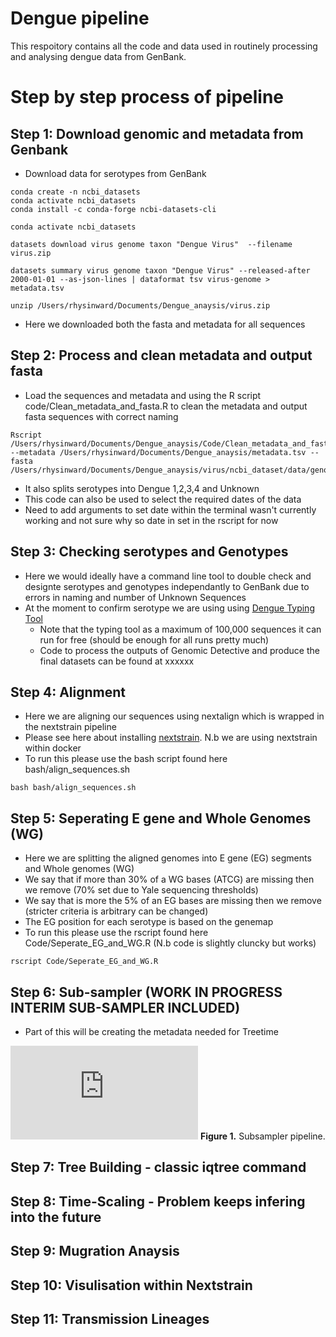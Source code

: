 # Dengue pipeline 

This respoitory contains all the code and data used in routinely processing and analysing dengue data from GenBank.

# Step by step process of pipeline 

## Step 1: Download genomic and metadata from Genbank

- Download data for serotypes from GenBank

```
conda create -n ncbi_datasets
conda activate ncbi_datasets
conda install -c conda-forge ncbi-datasets-cli

conda activate ncbi_datasets

datasets download virus genome taxon "Dengue Virus"  --filename virus.zip

datasets summary virus genome taxon "Dengue Virus" --released-after 2000-01-01 --as-json-lines | dataformat tsv virus-genome > metadata.tsv

unzip /Users/rhysinward/Documents/Dengue_anaysis/virus.zip
```

- Here we downloaded both the fasta  and metadata for all sequences

## Step 2: Process and clean metadata and output fasta

- Load the sequences and metadata and using the R script code/Clean_metadata_and_fasta.R to clean the metadata and output fasta sequences with correct naming

```
Rscript /Users/rhysinward/Documents/Dengue_anaysis/Code/Clean_metadata_and_fasta.R --metadata /Users/rhysinward/Documents/Dengue_anaysis/metadata.tsv --fasta /Users/rhysinward/Documents/Dengue_anaysis/virus/ncbi_dataset/data/genomic.fna
```

- It also splits serotypes into Dengue 1,2,3,4 and Unknown
- This code can also be used to select the required dates of the data
- Need to add arguments to set date within the terminal wasn't currently working and not sure why so date in set in the rscript for now

## Step 3: Checking serotypes and Genotypes 

- Here we would ideally have a command line tool to double check and designte serotypes and genotypes independantly to GenBank due to errors in naming and number of Unknown Sequences
- At the moment to confirm serotype we are using using [Dengue Typing Tool](http://krisp.ukzn.ac.za/app/typingtool/dengue/)
  - Note that the typing tool as a maximum of 100,000 sequences it can run for free (should be enough for all runs pretty much)
  - Code to process the outputs of Genomic Detective and produce the final datasets can be found at xxxxxx
 
## Step 4: Alignment

- Here we are aligning our sequences using nextalign which is wrapped in the nextstrain pipeline
- Please see here about installing [nextstrain](https://docs.nextstrain.org/en/latest/install.html). N.b we are using nextstrain within docker
- To run this please use the bash script found here bash/align_sequences.sh

```
bash bash/align_sequences.sh
```

## Step 5: Seperating E gene and Whole Genomes (WG)

- Here we are splitting the aligned genomes into E gene (EG) segments and Whole genomes (WG)
- We say that if more than 30% of a WG bases (ATCG) are missing then we remove (70% set due to Yale sequencing thresholds)
- We say that is more the 5% of an EG bases are missing then we remove (stricter criteria is arbitrary can be changed)
- The EG position for each serotype is based on the genemap
- To run this please use the rscript found here Code/Seperate_EG_and_WG.R (N.b code is slightly cluncky but works)

```
rscript Code/Seperate_EG_and_WG.R
```

## Step 6: Sub-sampler (WORK IN PROGRESS INTERIM SUB-SAMPLER INCLUDED)

- Part of this will be creating the metadata needed for Treetime


![Sampling_Pipeline.pdf](https://github.com/rhysinward/dengue_pipeline/files/13468186/Sampling.Pipeline.1.pdf)
**Figure 1.** Subsampler pipeline.


## Step 7: Tree Building - classic iqtree command



## Step 8: Time-Scaling - Problem keeps infering into the future

## Step 9: Mugration Anaysis 

## Step 10: Visulisation within Nextstrain 

## Step 11: Transmission Lineages




